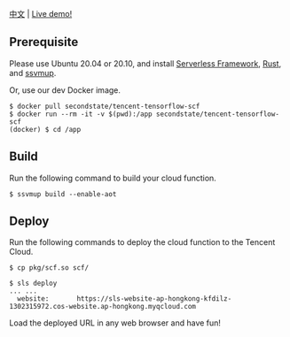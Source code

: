 [中文](README.md) | [Live demo!](https://sls-website-ap-hongkong-5x0ayxu-1302315972.cos-website.ap-hongkong.myqcloud.com/)

## Prerequisite

Please use Ubuntu 20.04 or 20.10, and install <a href="https://www.serverless.com/framework/docs/providers/tencent/guide/installation/">Serverless Framework</a>, <a href="https://www.rust-lang.org/tools/install">Rust</a>, and <a href="https://www.secondstate.io/articles/ssvmup/">ssvmup</a>.

Or, use our dev Docker image.

```
$ docker pull secondstate/tencent-tensorflow-scf
$ docker run --rm -it -v $(pwd):/app secondstate/tencent-tensorflow-scf
(docker) $ cd /app
```

## Build

Run the following command to build your cloud function.

```
$ ssvmup build --enable-aot
```

## Deploy

Run the following commands to deploy the cloud function to the Tencent Cloud.

```
$ cp pkg/scf.so scf/

$ sls deploy
... ...
  website:       https://sls-website-ap-hongkong-kfdilz-1302315972.cos-website.ap-hongkong.myqcloud.com
```

Load the deployed URL in any web browser and have fun!


